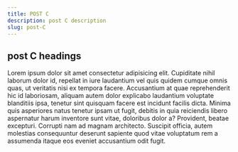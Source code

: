 ```yaml
---
title: POST C
description: post C description
slug: post-C
---
```


## post C headings

Lorem ipsum dolor sit amet consectetur adipisicing elit. Cupiditate nihil laborum dolor id, repellat in iure laudantium
vel quis quidem cumque omnis quas, ut veritatis nisi ex tempora facere. Accusantium at quae reprehenderit hic id
laboriosam, aliquam autem dolor explicabo laudantium voluptate blanditiis ipsa, tenetur sint quisquam facere est
incidunt facilis dicta. Minima quis asperiores natus tenetur ipsam ut fugit, debitis in quia reiciendis libero
aspernatur harum inventore sunt vitae, doloribus dolor a? Provident, beatae excepturi. Corrupti nam ad magnam
architecto. Suscipit officia, autem molestias consequuntur deserunt sapiente quod vitae voluptatum rem a assumenda
itaque eos eveniet accusantium odit fugit.
